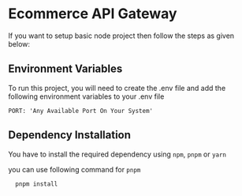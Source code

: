 
# Ecommerce API Gateway

If you want to setup basic node project then follow the steps as given below:



## Environment Variables

To run this project, you will need to create the .env file and add the following environment variables to your .env file

`PORT: 'Any Available Port On Your System'`


## Dependency Installation

You have to install the required dependency using `npm`, `pnpm` or `yarn`

you can use following command for `pnpm`

```bash
  pnpm install
```
    
